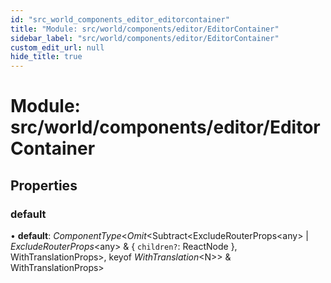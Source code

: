 ```yaml
---
id: "src_world_components_editor_editorcontainer"
title: "Module: src/world/components/editor/EditorContainer"
sidebar_label: "src/world/components/editor/EditorContainer"
custom_edit_url: null
hide_title: true
---
```


# Module: src/world/components/editor/EditorContainer

## Properties

### default

• **default**: *ComponentType*<*Omit*<Subtract<ExcludeRouterProps<any\> \| *ExcludeRouterProps*<any\> & { `children?`: ReactNode  }, WithTranslationProps\>, keyof *WithTranslation*<N\>\> & WithTranslationProps\>
